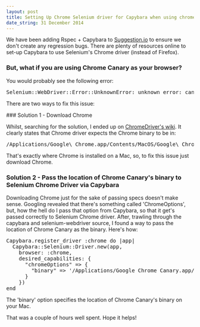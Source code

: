 ```yaml
---
layout: post
title: Setting Up Chrome Selenium driver for Capybara when using chrome canary on a Mac
date_string: 31 December 2014
--- 
```


We have been adding Rspec + Capybara to [Suggestion.io](https://suggestion.io) 
to ensure we don't create any regression bugs. There are plenty of resources 
online to set-up Capybara to use Selenium's Chrome driver (instead of Firefox). 

### But, what if you are using Chrome Canary as your browser? 

You would probably see the following error: 

<pre>
Selenium::WebDriver::Error::UnknownError: unknown error: cannot find Chrome binary
</pre>

There are two ways to fix this issue:

### Solution 1 - Download Chrome

Whilst, searching for the solution, I ended up on [ChromeDriver's wiki](https://code.google.com/p/selenium/wiki/ChromeDriver). 
It clearly states that Chrome driver expects the Chrome binary to be in:

<pre>
/Applications/Google\ Chrome.app/Contents/MacOS/Google\ Chrome
</pre>

That's exactly where Chrome is installed on a Mac, so, to fix this issue
just download Chrome.

### Solution 2 - Pass the location of Chrome Canary's binary to Selenium Chrome Driver via Capybara

Downloading Chrome just for the sake of passing specs doesn't make
sense. Googling revealed that there's something called 'ChromeOptions', but, 
how the hell do I pass that option from Capybara, so that it get's passed 
correctly to Selenium Chrome driver. After, trawling through the
capybara and selenium-webdriver source, I found a way to pass the location 
of Chrome Canary as the binary. Here's how:

<pre>
Capybara.register_driver :chrome do |app|
  Capybara::Selenium::Driver.new(app, 
    browser: :chrome, 
    desired_capabilities: {
      "chromeOptions" => {
        "binary" => '/Applications/Google Chrome Canary.app/Contents/MacOS/Google Chrome Canary' 
      } 
    })
end
</pre>

The 'binary' option specifies the location of Chrome Canary's binary on
your Mac.

That was a couple of hours well spent. Hope it helps!
